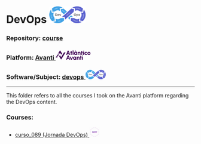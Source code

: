# DevOps   <img src="https://github.com/PedroHeeger/main/blob/main/0-aux/logos/content/devops.png" alt="devops" width="auto" height="45">

### Repository: [course](../../)
### Platform: <a href="../">Avanti   <img src="https://github.com/PedroHeeger/main/blob/main/0-aux/logos/plataforma/avanti.png" alt="avanti" width="auto" height="25"></a>
### Software/Subject: <a href="./">devops   <img src="https://github.com/PedroHeeger/main/blob/main/0-aux/logos/content/devops.png" alt="devops" width="auto" height="25"></a>

---

This folder refers to all the courses I took on the Avanti platform regarding the DevOps content.

### Courses:
- <a href="./curso_089">curso_089 (Jornada DevOps)   <img src="./curso_089/0-aux/logo_course.png" alt="curso_089" width="auto" height="25"></a>